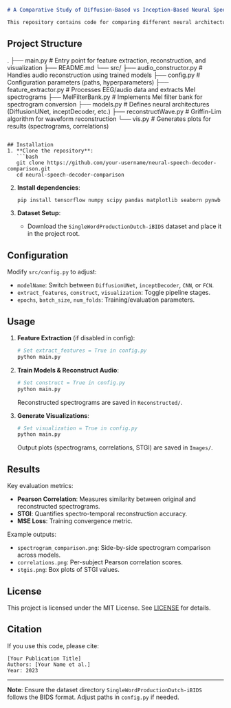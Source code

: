 ```markdown
# A Comparative Study of Diffusion-Based vs Inception-Based Neural Speech Decoders

This repository contains code for comparing different neural architectures (DiffusionUNet, inceptDecoder, FCN, and CNN) to reconstruct speech from EEG signals. The study evaluates performance using spectro-temporal metrics like Pearson correlation and STGI (Spectro-Temporal Glimpsing Index).
```
## Project Structure

.
├── main.py              # Entry point for feature extraction, reconstruction, and visualization
├── README.md
└── src/
    ├── audio_constructor.py   # Handles audio reconstruction using trained models
    ├── config.py              # Configuration parameters (paths, hyperparameters)
    ├── feature_extractor.py   # Processes EEG/audio data and extracts Mel spectrograms
    ├── MelFilterBank.py       # Implements Mel filter bank for spectrogram conversion
    ├── models.py              # Defines neural architectures (DiffusionUNet, inceptDecoder, etc.)
    ├── reconstructWave.py     # Griffin-Lim algorithm for waveform reconstruction
    └── vis.py                 # Generates plots for results (spectrograms, correlations)
```

## Installation
1. **Clone the repository**:
   ```bash
   git clone https://github.com/your-username/neural-speech-decoder-comparison.git
   cd neural-speech-decoder-comparison
   ```

2. **Install dependencies**:
   ```bash
   pip install tensorflow numpy scipy pandas matplotlib seaborn pynwb
   ```

3. **Dataset Setup**:
   - Download the `SingleWordProductionDutch-iBIDS` dataset and place it in the project root.

## Configuration
Modify `src/config.py` to adjust:
- `modelName`: Switch between `DiffusionUNet`, `inceptDecoder`, `CNN`, or `FCN`.
- `extract_features`, `construct`, `visualization`: Toggle pipeline stages.
- `epochs`, `batch_size`, `num_folds`: Training/evaluation parameters.

## Usage
1. **Feature Extraction** (if disabled in config):
   ```python
   # Set extract_features = True in config.py
   python main.py
   ```

2. **Train Models & Reconstruct Audio**:
   ```python
   # Set construct = True in config.py
   python main.py
   ```
   Reconstructed spectrograms are saved in `Reconstructed/`.

3. **Generate Visualizations**:
   ```python
   # Set visualization = True in config.py
   python main.py
   ```
   Output plots (spectrograms, correlations, STGI) are saved in `Images/`.

## Results
Key evaluation metrics:
- **Pearson Correlation**: Measures similarity between original and reconstructed spectrograms.
- **STGI**: Quantifies spectro-temporal reconstruction accuracy.
- **MSE Loss**: Training convergence metric.

Example outputs:
- `spectrogram_comparison.png`: Side-by-side spectrogram comparison across models.
- `correlations.png`: Per-subject Pearson correlation scores.
- `stgis.png`: Box plots of STGI values.

## License
This project is licensed under the MIT License. See [LICENSE](LICENSE) for details.

## Citation
If you use this code, please cite:
```plaintext
[Your Publication Title]
Authors: [Your Name et al.]
Year: 2023
```

---

**Note**: Ensure the dataset directory `SingleWordProductionDutch-iBIDS` follows the BIDS format. Adjust paths in `config.py` if needed.
```
